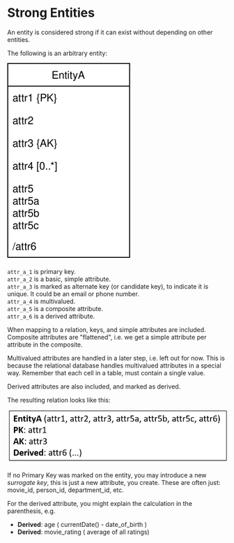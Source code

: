 ﻿# Strong Entities

An entity is considered strong if it can exist without depending on other entities.

The following is an arbitrary entity:

![Entity](ArbitraryEntity.svg)

`attr_a_1` is primary key.\
`attr_a_2` is a basic, simple attribute.\
`attr_a_3` is marked as alternate key (or candidate key), to indicate it is unique. It could be an email or phone number.\
`attr_a_4` is multivalued.\
`attr_a_5` is a composite attribute.\
`attr_a_6` is a derived attribute.

When mapping to a relation, keys, and simple attributes are included. 
Composite attributes are "flattened", i.e. we get a simple attribute per attribute in the composite.

Multivalued attributes are handled in a later step, i.e. left out for now.
This is because the relational database handles multivalued attributes in a special way. Remember that each cell in a table, must contain a single value.

Derived attributes are also included, and marked as derived.

The resulting relation looks like this:

![img.png](img.png)

If no Primary Key was marked on the entity, you may introduce a new _surrogate key_, this is just a new attribute, you create. 
These are often just: movie_id, person_id, department_id, etc.

For the derived attribute, you might explain the calculation in the parenthesis, e.g. 
* **Derived**: age ( currentDate() - date_of_birth )
* **Derived**: movie_rating ( average of all ratings)